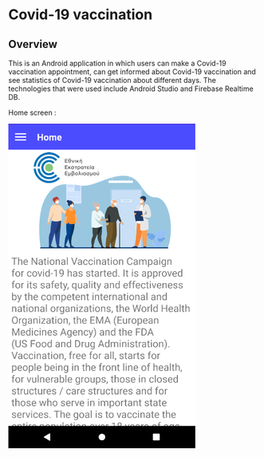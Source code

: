 # Covid-19 vaccination

## Overview

This is an Android application in which users can make a Covid-19 vaccination appointment, can get informed about Covid-19 vaccination and see statistics of Covid-19 vaccination about different days. The technologies that were used include Android Studio and Firebase Realtime DB.

Home screen :

![Home screen](images/home_screen.png?raw=true "Home screen")
